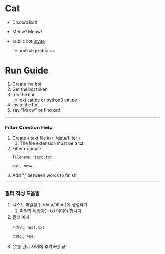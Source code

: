 # Cat
- Discord Bot!
- Meow? Meow!

- public bot [invite](https://discord.com/api/oauth2/authorize?client_id=730797542065045504&permissions=35904&scope=bot)
    - default prefix: ==

# Run Guide
1. Create the bot
2. Get the bot token
3. run the bot
    - ex) cat.py or python3 cat.py
4. invite the bot
5. say "Meow" or find cat!

_ _ _ _ _
### Filter Creation Help
1. Create a text file in ( ./data/filter )
    1. The file extension must be a txt 
2. Filter example 
    ```
    filename: test.txt

    cat, meow
    ```
3. Add "," between words to finish.

_ _ _ _ _
### 필터 작성 도움말
1. 텍스트 파일을 ( ./data/filter )에 생성하기
    1. 파일의 확장자는 txt 이여야 합니다
2. 필터 예시 
    ```
    파일명: test.txt
   
    고양이, 야옹
    ```
3. ","를 단어 사이에 추가하면 끝